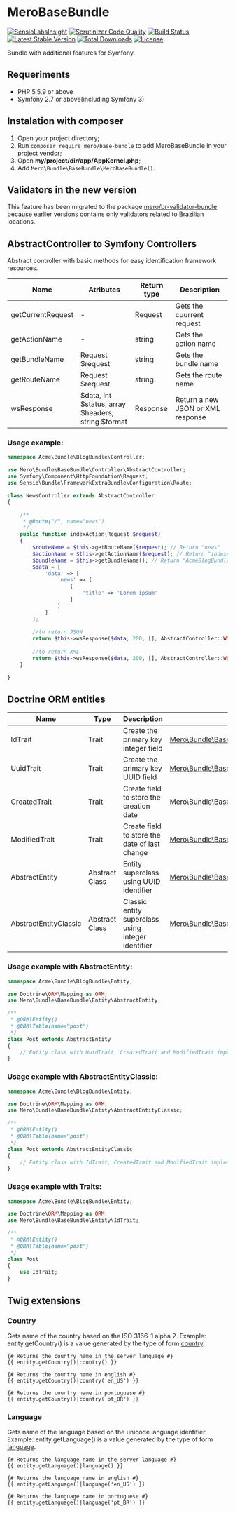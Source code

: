MeroBaseBundle
=================

[![SensioLabsInsight](https://insight.sensiolabs.com/projects/4612cf8e-4579-4ad5-a2ca-8e4620da09c8/mini.png)](https://insight.sensiolabs.com/projects/4612cf8e-4579-4ad5-a2ca-8e4620da09c8)
[![Scrutinizer Code Quality](https://scrutinizer-ci.com/g/merorafael/MeroBaseBundle/badges/quality-score.png?b=master)](https://scrutinizer-ci.com/g/merorafael/MeroBaseBundle/?branch=master)
[![Build Status](https://travis-ci.org/merorafael/MeroBaseBundle.svg?branch=master)](https://travis-ci.org/merorafael/MeroBaseBundle)
[![Latest Stable Version](https://poser.pugx.org/mero/base-bundle/v/stable.svg)](https://packagist.org/packages/mero/base-bundle) 
[![Total Downloads](https://poser.pugx.org/mero/base-bundle/downloads.svg)](https://packagist.org/packages/mero/base-bundle) 
[![License](https://poser.pugx.org/mero/base-bundle/license.svg)](https://packagist.org/packages/mero/base-bundle)

Bundle with additional features for Symfony.

Requeriments
------------

- PHP 5.5.9 or above
- Symfony 2.7 or above(including Symfony 3)

Instalation with composer
-------------------------

1. Open your project directory;
2. Run `composer require mero/base-bundle` to add MeroBaseBundle in your project vendor;
3. Open **my/project/dir/app/AppKernel.php**;
4. Add `Mero\Bundle\BaseBundle\MeroBaseBundle()`.

Validators in the new version
-----------------------------

This feature has been migrated to the package [mero/br-validator-bundle](https://packagist.org/packages/mero/br-validator-bundle)
because earlier versions contains only validators related to Brazilian locations.

AbstractController to Symfony Controllers
-----------------------------------------

Abstract controller with basic methods for easy identification framework resources.

| Name                         | Atributes                                          | Return type | Description                           |
| ---------------------------- | -------------------------------------------------- | ----------- | ------------------------------------- |
| getCurrentRequest            | -                                                  | Request     | Gets the cuurrent request             |
| getActionName                | -                                                  | string      | Gets the action name                  |
| getBundleName                | Request $request                                   | string      | Gets the bundle name                  |
| getRouteName                 | Request $request                                   | string      | Gets the route name                   |
| wsResponse                   | $data, int $status, array $headers, string $format | Response    | Return a new JSON or XML response     |

### Usage example:
```php
namespace Acme\Bundle\BlogBundle\Controller;

use Mero\Bundle\BaseBundle\Controller\AbstractController;
use Symfony\Component\HttpFoundation\Request;
use Sensio\Bundle\FrameworkExtraBundle\Configuration\Route;

class NewsController extends AbstractController
{

    /**
     * @Route("/", name="news")
     */
    public function indexAction(Request $request)
    {
        $routeName = $this->getRouteName($request); // Return "news"
        $actionName = $this->getActionName($request); // Return "indexAction"
        $bundleName = $this->getBundleName(); // Return "AcmeBlogBundle"
        $data = [
            'data' => [
                'news' => [
                    [
                        'title' => 'Lorem ipsum'
                    ]
                ]
            ]
        ];
        
        //to return JSON
        return $this->wsResponse($data, 200, [], AbstractController::WS_RESPONSE_JSON);
        
        //to return XML
        return $this->wsResponse($data, 200, [], AbstractController::WS_RESPONSE_XML);
    }

}
```

Doctrine ORM entities
---------------------

| Name                  | Type           | Description                                         | Address                                                                                                                                          |
| --------------------- | -------------- | --------------------------------------------------- | ------------------------------------------------------------------------------------------------------------------------------------------------ |
| IdTrait               | Trait          | Create the primary key integer field                | [Mero\Bundle\BaseBundle\Entity\Field\IdTrait](https://github.com/merorafael/MeroBaseBundle/blob/master/Entity/Field/IdTrait.php)                 |
| UuidTrait             | Trait          | Create the primary key UUID field                   | [Mero\Bundle\BaseBundle\Entity\Field\UuidTrait](https://github.com/merorafael/MeroBaseBundle/blob/master/Entity/Field/UuidTrait.php)             |
| CreatedTrait          | Trait          | Create field to store the creation date             | [Mero\Bundle\BaseBundle\Entity\Field\CreatedTrait](https://github.com/merorafael/MeroBaseBundle/blob/master/Entity/Field/CreatedTrait.php)       |
| ModifiedTrait         | Trait          | Create field to store the date of last change       | [Mero\Bundle\BaseBundle\Entity\Field\ModifiedTrait](https://github.com/merorafael/MeroBaseBundle/blob/master/Entity/Field/ModifiedTrait.php)     |
| AbstractEntity        | Abstract Class | Entity superclass using UUID identifier             | [Mero\Bundle\BaseBundle\Entity\AbstractEntity](https://github.com/merorafael/MeroBaseBundle/blob/master/Entity/AbstractEntity.php)               | 
| AbstractEntityClassic | Abstract Class | Classic entity superclass using integer identifier  | [Mero\Bundle\BaseBundle\Entity\AbstractEntityClassic](https://github.com/merorafael/MeroBaseBundle/blob/master/Entity/AbstractEntityClassic.php) | 

### Usage example with AbstractEntity:
```php
namespace Acme\Bundle\BlogBundle\Entity;

use Doctrine\ORM\Mapping as ORM;
use Mero\Bundle\BaseBundle\Entity\AbstractEntity;

/**
 * @ORM\Entity()
 * @ORM\Table(name="post")
 */
class Post extends AbstractEntity
{
    // Entity class with UuidTrait, CreatedTrait and ModifiedTrait implemented
}
```

### Usage example with AbstractEntityClassic:
```php
namespace Acme\Bundle\BlogBundle\Entity;

use Doctrine\ORM\Mapping as ORM;
use Mero\Bundle\BaseBundle\Entity\AbstractEntityClassic;

/**
 * @ORM\Entity()
 * @ORM\Table(name="post")
 */
class Post extends AbstractEntityClassic
{
    // Entity class with IdTrait, CreatedTrait and ModifiedTrait implemented
}
```

### Usage example with Traits:
```php
namespace Acme\Bundle\BlogBundle\Entity;

use Doctrine\ORM\Mapping as ORM;
use Mero\Bundle\BaseBundle\Entity\IdTrait;

/**
 * @ORM\Entity()
 * @ORM\Table(name="post")
 */
class Post
{
    use IdTrait;
}
```

Twig extensions
---------------

### Country

Gets name of the country based on the ISO 3166-1 alpha 2.
Example: entity.getCountry() is a value generated by the type of form [country](http://symfony.com/doc/current/reference/forms/types/country.html).

```twig
{# Returns the country name in the server language #}
{{ entity.getCountry()|country() }}

{# Returns the country name in english #}
{{ entity.getCountry()|country('en_US') }}

{# Returns the country name in portuguese #}
{{ entity.getCountry()|country('pt_BR') }}
```

### Language

Gets name of the language based on the unicode language identifier.
Example: entity.getLanguage() is a value generated by the type of form [language](http://symfony.com/doc/current/reference/forms/types/language.html).

```twig
{# Returns the language name in the server language #}
{{ entity.getLanguage()|language() }}

{# Returns the language name in english #}
{{ entity.getLanguage()|language('en_US') }}

{# Returns the language name in portuguese #}
{{ entity.getLanguage()|language('pt_BR') }}
```
